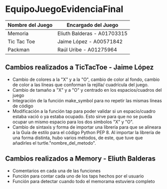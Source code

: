 # EquipoJuegoEvidenciaFinal

| Nombre del Juego  | Encargado del Juego |
| ------------- | ------------- |
|Memoria  | Eliuth Balderas - A01703315|
| Tic Tac Toe  | Jaime López - A00571842  |
|Packman  | Raúl Uribe - A01275964 |    

Cambios realizados a TicTacToe - Jaime López
-------------
-  Cambio de colores a la "X" y  a la "O", cambio de color al fondo, cambio de color a las líneas que conforman la rejilla/ cuadrícula del juego. 
- Cambio de tamaño a "X" y a "O" y centrado en los espacios/cuadros del juego
- Integración de la función make_symbol para no repetir las mismas líneas de código 
- Modificación a la función tap para poder validar si un espacio/cuadro estaba vació o ya estaba ocupado. Esto sirve para que no se pueda ocupar un mismo espacio para los dos simbolos "X" y "O". 
- Cambio de sintaxis y forma de importar una librería para que se alineara a la  Guía de estilo para el código Python PEP 8. Al importar la librería de una forma distinta, hubo varios métodos, de este, que tuve que añadirles el turtle."nombre_del_metodo".


Cambios realizados a Memory - Eliuth Balderas
-------------
- Comentarios en cada una de las funciones
- Función para contar cada uno de los taps hechos por el usuario
- Función para detectar cuando todo el memorama estuviera completo
